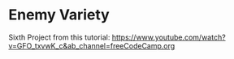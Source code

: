 # Enemy Variety
Sixth Project from this tutorial: https://www.youtube.com/watch?v=GFO_txvwK_c&ab_channel=freeCodeCamp.org
